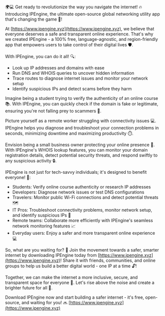 🌍💻 Get ready to revolutionize the way you navigate the internet! 🔥 Introducing IPEngine, the ultimate open-source global networking utility app that's changing the game 🚀!

At [https://www.ipengine.xyz](https://www.ipengine.xyz), we believe that everyone deserves a safe and transparent online experience. That's why we created IPEngine - a 100% free, language-agnostic, and region-friendly app that empowers users to take control of their digital lives 🛡️.

With IPEngine, you can do it all! 🔍:

* Look up IP addresses and domains with ease
* Run DNS and WHOIS queries to uncover hidden information
* Trace routes to diagnose internet issues and monitor your network setup
* Identify suspicious IPs and detect scams before they harm

Imagine being a student trying to verify the authenticity of an online course 📚. With IPEngine, you can quickly check if the domain is fake or legitimate, ensuring you're not falling prey to scammers 👀.

Picture yourself as a remote worker struggling with connectivity issues 💻. IPEngine helps you diagnose and troubleshoot your connection problems in seconds, minimizing downtime and maximizing productivity ⏱️.

Envision being a small business owner protecting your online presence 🚀. With IPEngine's WHOIS lookup features, you can monitor your domain registration details, detect potential security threats, and respond swiftly to any suspicious activity 🔒.

IPEngine is not just for tech-savvy individuals; it's designed to benefit everyone! 👥:

* Students: Verify online course authenticity or research IP addresses
* Developers: Diagnose network issues or test DNS configurations
* Travelers: Monitor public Wi-Fi connections and detect potential threats 🗺️
* IT Pros: Troubleshoot connectivity problems, monitor network setup, and identify suspicious IPs 🔧
* Remote teams: Collaborate more efficiently with IPEngine's seamless network monitoring features 📈
* Everyday users: Enjoy a safer and more transparent online experience 💻

So, what are you waiting for? 🚀 Join the movement towards a safer, smarter internet by downloading IPEngine today from [https://www.ipengine.xyz](https://www.ipengine.xyz)! Share it with friends, communities, and online groups to help us build a better digital world - one IP at a time 🔓!

Together, we can make the internet a more inclusive, secure, and transparent space for everyone 🌟. Let's rise above the noise and create a brighter future for all 💪.

Download IPEngine now and start building a safer internet - it's free, open-source, and waiting for you! 🔜 [https://www.ipengine.xyz](https://www.ipengine.xyz)